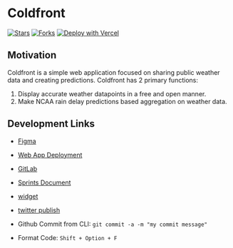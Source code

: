 # Coldfront
[![Stars](https://img.shields.io/github/stars/meta-lite/coldfront?style=social)](https://img.shields.io/github/stars/meta-lite/coldfront?style=social)
[![Forks](https://img.shields.io/github/forks/meta-lite/coldfront?style=social)](https://img.shields.io/github/forks/meta-lite/coldfront?style=social)
[![Deploy with Vercel](https://vercel.com/button)](https://coldfront.vercel.app/)

## Motivation 
Coldfront is a simple web application focused on sharing public weather data and creating predictions. Coldfront has 2 primary functions: 
1. Display accurate weather datapoints in a free and open manner. 
2. Make NCAA rain delay predictions based aggregation on weather data. 

## Development Links
* [Figma](https://www.figma.com/file/4YKSRrpRrl1zPKPdj4LwZT/UI%2FUX-Ideation?node-id=0%3A1&t=QFcSGKBKnQz8KMkr-0)
* [Web App Deployment](https://coldfrontanalytics.web.app/)
* [GitLab](https://git.uark.edu/mstang/coldfront/-/wikis/home)
* [Sprints Document](https://uark-my.sharepoint.com/:w:/g/personal/rmt019_uark_edu/EVeCtVPPRJJDtaBKlcYxSmUBnxIZ3L3mNdHZM-Ge21Szww?e=4%3AwKx2CP&at=9)
* [widget](https://surfing-waves.com/feed.htm)
* [twitter publish](https://publish.twitter.com/#)

* Github Commit from CLI: ```git commit -a -m "my commit message"```
* Format Code: ```Shift + Option + F```

